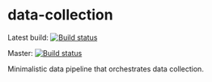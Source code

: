 # data-collection

Latest build: [![Build status](https://ci.appveyor.com/api/projects/status/h0y7963jetpviwi8?svg=true)](https://ci.appveyor.com/project/SerbanOprea32686/data-collection)

Master: [![Build status](https://ci.appveyor.com/api/projects/status/h0y7963jetpviwi8/branch/master?svg=true)](https://ci.appveyor.com/project/SerbanOprea32686/data-collection/branch/master)

Minimalistic data pipeline that orchestrates data collection.